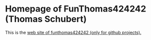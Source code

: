 
# Homepage of FunThomas424242 (Thomas Schubert)

This is the [web site of funthomas424242 (only for github projects).](https://funthomas424242.github.io/home/)
